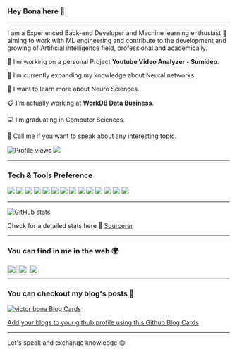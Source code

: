 ### Hey Bona here 👋

---

I am a Experienced Back-end Developer and Machine learning enthusiast 🧠 aiming to work with ML engineering and contribute to the development and growing of Artificial intelligence field, professional and academically. 
 
 🔭 I’m working on a personal Project **Youtube Video Analyzer - Sumideo**.
 
 🌱 I’m currently expanding my knowledge about Neural networks.
 
 🔬 I want to learn more about Neuro Sciences.
 
 📋 I'm actually working at **WorkDB Data Business**.
 
 💻 I’m graduating in Computer Sciences.
 
 💬 Call me if you want to speak about any interesting topic.


![Profile views](https://gpvc.arturio.dev/vicotrbb)  <img src="https://img.shields.io/github/followers/vicotrbb?label=Follow" style=" float:left, margin-right:10px" />


---


### Tech & Tools Preference

<img src="https://img.shields.io/badge/python-yellow?style=flat&logo=Python"> <img src="https://img.shields.io/badge/Numpy-critical?style=flat&logo=NumPy"> <img src="https://img.shields.io/badge/tensorflow-green?style=flat&logo=TensorFlow"> <img src="https://img.shields.io/badge/Pandas-blue?style=flat&logo=Pandas"> <img src="https://img.shields.io/badge/Keras-red?style=flat&logo=Keras"> <img src="https://img.shields.io/badge/javascript-black?style=flat&logo=JavaScript"> <img src="https://img.shields.io/badge/AdonisJs-purple?style=flat&logo=AdonisJs"> <img src="https://img.shields.io/badge/-Node.js-3C873A?style=flat&logo=Node.js&logoColor=white"> <img src="https://img.shields.io/badge/-MongoDB-4DB33D?style=flat&logo=mongodb&logoColor=FFFFFF"> <img src="https://img.shields.io/badge/-MySQL-F29111?style=flat&logo=mysql&logoColor=FFFFFF"> <img src="https://img.shields.io/badge/PLSQL-critical?style=flat&logo=Oracle"> <img src="https://img.shields.io/badge/Java-orange?style=flat&logo=Java&logoColor=black"> <img src="https://img.shields.io/badge/Spring-9cf?style=flat&logo=Spring"> <img src="https://img.shields.io/badge/Docker-blueviolet?style=flat&logo=Docker">

---

![GitHub stats](https://github-readme-stats.vercel.app/api?username=vicotrbb&show_icons=true&hide_border=true)

Check for a detailed stats here 🙋 [Sourcerer](https://sourcerer.io/vicotrbb)

---


### You can find in me in the web 🌍
[<img align="left" alt="vicotrbb | Medium" width="22px" src="https://cdn.jsdelivr.net/npm/simple-icons@v3/icons/medium.svg" />][medium]
[<img align="left" alt="vicotrbb | LinkedIn" width="22px" src="https://cdn.jsdelivr.net/npm/simple-icons@v3/icons/linkedin.svg" />][linkedin]
[<img align="left" alt="vicotrbb | Instagram" width="22px" src="https://cdn.jsdelivr.net/npm/simple-icons@v3/icons/instagram.svg" />][instagram]

<br/>


---
### You can checkout my blog's posts 👀

[![victor bona Blog Cards](https://github-cards-external-blogs.souravdey777.vercel.app/getMediumBlogs?username=@victor.bona&type=horizontal)](https://www.instagram.com/victor.bona/)

[Add your blogs to your github profile using this Github Blog Cards](https://github.com/Souravdey777/Github-Cards-External-Blogs)

---

Let's speak and exchange knowledge 😊

[instagram]: https://www.instagram.com/victor.bona/
[linkedin]: https://www.linkedin.com/in/victorbona/
[medium]: https://medium.com/@victor.bona/
